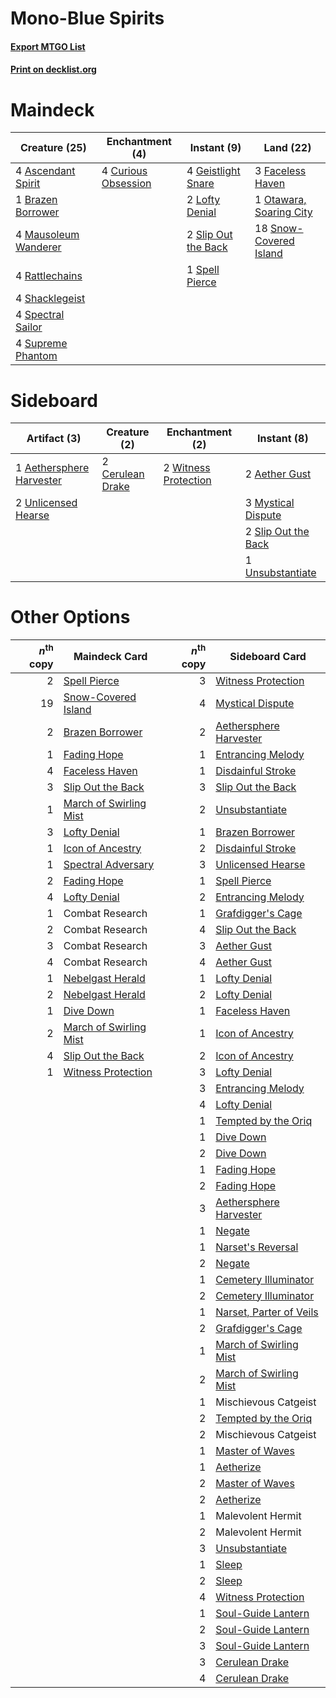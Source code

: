 # Mono-Blue Spirits

#### [Export MTGO List](../collection/Mono-Blue%20Spirits/Mono-Blue%20Spirits.txt)
#### [Print on decklist.org](http://decklist.org/?deckmain=4%09Ascendant%20Spirit%0A1%09Brazen%20Borrower%0A4%09Curious%20Obsession%0A3%09Faceless%20Haven%0A4%09Geistlight%20Snare%0A2%09Lofty%20Denial%0A4%09Mausoleum%20Wanderer%0A1%09Otawara,%20Soaring%20City%0A4%09Rattlechains%0A4%09Shacklegeist%0A2%09Slip%20Out%20the%20Back%0A18%09Snow-Covered%20Island%0A4%09Spectral%20Sailor%0A1%09Spell%20Pierce%0A4%09Supreme%20Phantom&deckside=2%09Aether%20Gust%0A1%09Aethersphere%20Harvester%0A2%09Cerulean%20Drake%0A3%09Mystical%20Dispute%0A2%09Slip%20Out%20the%20Back%0A2%09Unlicensed%20Hearse%0A1%09Unsubstantiate%0A2%09Witness%20Protection)
# Maindeck

|                                         Creature (25)                                         |                                       Enchantment (4)                                        |                                         Instant (9)                                          |                                            Land (22)                                             |
|-----------------------------------------------------------------------------------------------|----------------------------------------------------------------------------------------------|----------------------------------------------------------------------------------------------|--------------------------------------------------------------------------------------------------|
|4 [Ascendant Spirit](http://gatherer.wizards.com/Pages/Card/Details.aspx?multiverseid=503650)  |4 [Curious Obsession](http://gatherer.wizards.com/Pages/Card/Details.aspx?multiverseid=439692)|4 [Geistlight Snare](http://gatherer.wizards.com/Pages/Card/Details.aspx?multiverseid=540898) |3 [Faceless Haven](http://gatherer.wizards.com/Pages/Card/Details.aspx?multiverseid=503874)       |
|1 [Brazen Borrower](http://gatherer.wizards.com/Pages/Card/Details.aspx?multiverseid=473001)   |                                                                                              |2 [Lofty Denial](http://gatherer.wizards.com/Pages/Card/Details.aspx?multiverseid=485379)     |1 [Otawara, Soaring City](http://gatherer.wizards.com/Pages/Card/Details.aspx?multiverseid=548584)|
|4 [Mausoleum Wanderer](http://gatherer.wizards.com/Pages/Card/Details.aspx?multiverseid=414364)|                                                                                              |2 [Slip Out the Back](http://gatherer.wizards.com/Pages/Card/Details.aspx?multiverseid=555263)|18 [Snow-Covered Island](http://gatherer.wizards.com/Pages/Card/Details.aspx?multiverseid=121130) |
|4 [Rattlechains](http://gatherer.wizards.com/Pages/Card/Details.aspx?multiverseid=409824)      |                                                                                              |1 [Spell Pierce](http://gatherer.wizards.com/Pages/Card/Details.aspx?multiverseid=425876)     |                                                                                                  |
|4 [Shacklegeist](http://gatherer.wizards.com/Pages/Card/Details.aspx?multiverseid=488252)      |                                                                                              |                                                                                              |                                                                                                  |
|4 [Spectral Sailor](http://gatherer.wizards.com/Pages/Card/Details.aspx?multiverseid=466830)   |                                                                                              |                                                                                              |                                                                                                  |
|4 [Supreme Phantom](http://gatherer.wizards.com/Pages/Card/Details.aspx?multiverseid=447212)   |                                                                                              |                                                                                              |                                                                                                  |


# Sideboard

|                                           Artifact (3)                                            |                                       Creature (2)                                        |                                        Enchantment (2)                                        |                                         Instant (8)                                          |
|---------------------------------------------------------------------------------------------------|-------------------------------------------------------------------------------------------|-----------------------------------------------------------------------------------------------|----------------------------------------------------------------------------------------------|
|1 [Aethersphere Harvester](http://gatherer.wizards.com/Pages/Card/Details.aspx?multiverseid=423809)|2 [Cerulean Drake](http://gatherer.wizards.com/Pages/Card/Details.aspx?multiverseid=466807)|2 [Witness Protection](http://gatherer.wizards.com/Pages/Card/Details.aspx?multiverseid=555267)|2 [Aether Gust](http://gatherer.wizards.com/Pages/Card/Details.aspx?multiverseid=466796)      |
|2 [Unlicensed Hearse](http://gatherer.wizards.com/Pages/Card/Details.aspx?multiverseid=555447)     |                                                                                           |                                                                                               |3 [Mystical Dispute](http://gatherer.wizards.com/Pages/Card/Details.aspx?multiverseid=473020) |
|                                                                                                   |                                                                                           |                                                                                               |2 [Slip Out the Back](http://gatherer.wizards.com/Pages/Card/Details.aspx?multiverseid=555263)|
|                                                                                                   |                                                                                           |                                                                                               |1 [Unsubstantiate](http://gatherer.wizards.com/Pages/Card/Details.aspx?multiverseid=414374)   |


# Other Options

|*n*<sup>th</sup> copy|                                          Maindeck Card                                          |*n*<sup>th</sup> copy|                                          Sideboard Card                                          |
|--------------------:|-------------------------------------------------------------------------------------------------|--------------------:|--------------------------------------------------------------------------------------------------|
|                    2|[Spell Pierce](http://gatherer.wizards.com/Pages/Card/Details.aspx?multiverseid=425876)          |                    3|[Witness Protection](http://gatherer.wizards.com/Pages/Card/Details.aspx?multiverseid=555267)     |
|                   19|[Snow-Covered Island](http://gatherer.wizards.com/Pages/Card/Details.aspx?multiverseid=121130)   |                    4|[Mystical Dispute](http://gatherer.wizards.com/Pages/Card/Details.aspx?multiverseid=473020)       |
|                    2|[Brazen Borrower](http://gatherer.wizards.com/Pages/Card/Details.aspx?multiverseid=473001)       |                    2|[Aethersphere Harvester](http://gatherer.wizards.com/Pages/Card/Details.aspx?multiverseid=423809) |
|                    1|[Fading Hope](http://gatherer.wizards.com/Pages/Card/Details.aspx?multiverseid=534812)           |                    1|[Entrancing Melody](http://gatherer.wizards.com/Pages/Card/Details.aspx?multiverseid=435207)      |
|                    4|[Faceless Haven](http://gatherer.wizards.com/Pages/Card/Details.aspx?multiverseid=503874)        |                    1|[Disdainful Stroke](http://gatherer.wizards.com/Pages/Card/Details.aspx?multiverseid=420705)      |
|                    3|[Slip Out the Back](http://gatherer.wizards.com/Pages/Card/Details.aspx?multiverseid=555263)     |                    3|[Slip Out the Back](http://gatherer.wizards.com/Pages/Card/Details.aspx?multiverseid=555263)      |
|                    1|[March of Swirling Mist](http://gatherer.wizards.com/Pages/Card/Details.aspx?multiverseid=548358)|                    2|[Unsubstantiate](http://gatherer.wizards.com/Pages/Card/Details.aspx?multiverseid=414374)         |
|                    3|[Lofty Denial](http://gatherer.wizards.com/Pages/Card/Details.aspx?multiverseid=485379)          |                    1|[Brazen Borrower](http://gatherer.wizards.com/Pages/Card/Details.aspx?multiverseid=473001)        |
|                    1|[Icon of Ancestry](http://gatherer.wizards.com/Pages/Card/Details.aspx?multiverseid=466983)      |                    2|[Disdainful Stroke](http://gatherer.wizards.com/Pages/Card/Details.aspx?multiverseid=420705)      |
|                    1|[Spectral Adversary](http://gatherer.wizards.com/Pages/Card/Details.aspx?multiverseid=534843)    |                    3|[Unlicensed Hearse](http://gatherer.wizards.com/Pages/Card/Details.aspx?multiverseid=555447)      |
|                    2|[Fading Hope](http://gatherer.wizards.com/Pages/Card/Details.aspx?multiverseid=534812)           |                    1|[Spell Pierce](http://gatherer.wizards.com/Pages/Card/Details.aspx?multiverseid=425876)           |
|                    4|[Lofty Denial](http://gatherer.wizards.com/Pages/Card/Details.aspx?multiverseid=485379)          |                    2|[Entrancing Melody](http://gatherer.wizards.com/Pages/Card/Details.aspx?multiverseid=435207)      |
|                    1|Combat Research                                                                                  |                    1|[Grafdigger's Cage](http://gatherer.wizards.com/Pages/Card/Details.aspx?multiverseid=278452)      |
|                    2|Combat Research                                                                                  |                    4|[Slip Out the Back](http://gatherer.wizards.com/Pages/Card/Details.aspx?multiverseid=555263)      |
|                    3|Combat Research                                                                                  |                    3|[Aether Gust](http://gatherer.wizards.com/Pages/Card/Details.aspx?multiverseid=466796)            |
|                    4|Combat Research                                                                                  |                    4|[Aether Gust](http://gatherer.wizards.com/Pages/Card/Details.aspx?multiverseid=466796)            |
|                    1|[Nebelgast Herald](http://gatherer.wizards.com/Pages/Card/Details.aspx?multiverseid=414366)      |                    1|[Lofty Denial](http://gatherer.wizards.com/Pages/Card/Details.aspx?multiverseid=485379)           |
|                    2|[Nebelgast Herald](http://gatherer.wizards.com/Pages/Card/Details.aspx?multiverseid=414366)      |                    2|[Lofty Denial](http://gatherer.wizards.com/Pages/Card/Details.aspx?multiverseid=485379)           |
|                    1|[Dive Down](http://gatherer.wizards.com/Pages/Card/Details.aspx?multiverseid=435205)             |                    1|[Faceless Haven](http://gatherer.wizards.com/Pages/Card/Details.aspx?multiverseid=503874)         |
|                    2|[March of Swirling Mist](http://gatherer.wizards.com/Pages/Card/Details.aspx?multiverseid=548358)|                    1|[Icon of Ancestry](http://gatherer.wizards.com/Pages/Card/Details.aspx?multiverseid=466983)       |
|                    4|[Slip Out the Back](http://gatherer.wizards.com/Pages/Card/Details.aspx?multiverseid=555263)     |                    2|[Icon of Ancestry](http://gatherer.wizards.com/Pages/Card/Details.aspx?multiverseid=466983)       |
|                    1|[Witness Protection](http://gatherer.wizards.com/Pages/Card/Details.aspx?multiverseid=555267)    |                    3|[Lofty Denial](http://gatherer.wizards.com/Pages/Card/Details.aspx?multiverseid=485379)           |
|                     |                                                                                                 |                    3|[Entrancing Melody](http://gatherer.wizards.com/Pages/Card/Details.aspx?multiverseid=435207)      |
|                     |                                                                                                 |                    4|[Lofty Denial](http://gatherer.wizards.com/Pages/Card/Details.aspx?multiverseid=485379)           |
|                     |                                                                                                 |                    1|[Tempted by the Oriq](http://gatherer.wizards.com/Pages/Card/Details.aspx?multiverseid=513535)    |
|                     |                                                                                                 |                    1|[Dive Down](http://gatherer.wizards.com/Pages/Card/Details.aspx?multiverseid=435205)              |
|                     |                                                                                                 |                    2|[Dive Down](http://gatherer.wizards.com/Pages/Card/Details.aspx?multiverseid=435205)              |
|                     |                                                                                                 |                    1|[Fading Hope](http://gatherer.wizards.com/Pages/Card/Details.aspx?multiverseid=534812)            |
|                     |                                                                                                 |                    2|[Fading Hope](http://gatherer.wizards.com/Pages/Card/Details.aspx?multiverseid=534812)            |
|                     |                                                                                                 |                    3|[Aethersphere Harvester](http://gatherer.wizards.com/Pages/Card/Details.aspx?multiverseid=423809) |
|                     |                                                                                                 |                    1|[Negate](http://gatherer.wizards.com/Pages/Card/Details.aspx?multiverseid=423707)                 |
|                     |                                                                                                 |                    1|[Narset's Reversal](http://gatherer.wizards.com/Pages/Card/Details.aspx?multiverseid=460989)      |
|                     |                                                                                                 |                    2|[Negate](http://gatherer.wizards.com/Pages/Card/Details.aspx?multiverseid=423707)                 |
|                     |                                                                                                 |                    1|[Cemetery Illuminator](http://gatherer.wizards.com/Pages/Card/Details.aspx?multiverseid=540888)   |
|                     |                                                                                                 |                    2|[Cemetery Illuminator](http://gatherer.wizards.com/Pages/Card/Details.aspx?multiverseid=540888)   |
|                     |                                                                                                 |                    1|[Narset, Parter of Veils](http://gatherer.wizards.com/Pages/Card/Details.aspx?multiverseid=460988)|
|                     |                                                                                                 |                    2|[Grafdigger's Cage](http://gatherer.wizards.com/Pages/Card/Details.aspx?multiverseid=278452)      |
|                     |                                                                                                 |                    1|[March of Swirling Mist](http://gatherer.wizards.com/Pages/Card/Details.aspx?multiverseid=548358) |
|                     |                                                                                                 |                    2|[March of Swirling Mist](http://gatherer.wizards.com/Pages/Card/Details.aspx?multiverseid=548358) |
|                     |                                                                                                 |                    1|Mischievous Catgeist                                                                              |
|                     |                                                                                                 |                    2|[Tempted by the Oriq](http://gatherer.wizards.com/Pages/Card/Details.aspx?multiverseid=513535)    |
|                     |                                                                                                 |                    2|Mischievous Catgeist                                                                              |
|                     |                                                                                                 |                    1|[Master of Waves](http://gatherer.wizards.com/Pages/Card/Details.aspx?multiverseid=438441)        |
|                     |                                                                                                 |                    1|[Aetherize](http://gatherer.wizards.com/Pages/Card/Details.aspx?multiverseid=405119)              |
|                     |                                                                                                 |                    2|[Master of Waves](http://gatherer.wizards.com/Pages/Card/Details.aspx?multiverseid=438441)        |
|                     |                                                                                                 |                    2|[Aetherize](http://gatherer.wizards.com/Pages/Card/Details.aspx?multiverseid=405119)              |
|                     |                                                                                                 |                    1|Malevolent Hermit                                                                                 |
|                     |                                                                                                 |                    2|Malevolent Hermit                                                                                 |
|                     |                                                                                                 |                    3|[Unsubstantiate](http://gatherer.wizards.com/Pages/Card/Details.aspx?multiverseid=414374)         |
|                     |                                                                                                 |                    1|[Sleep](http://gatherer.wizards.com/Pages/Card/Details.aspx?multiverseid=405385)                  |
|                     |                                                                                                 |                    2|[Sleep](http://gatherer.wizards.com/Pages/Card/Details.aspx?multiverseid=405385)                  |
|                     |                                                                                                 |                    4|[Witness Protection](http://gatherer.wizards.com/Pages/Card/Details.aspx?multiverseid=555267)     |
|                     |                                                                                                 |                    1|[Soul-Guide Lantern](http://gatherer.wizards.com/Pages/Card/Details.aspx?multiverseid=476488)     |
|                     |                                                                                                 |                    2|[Soul-Guide Lantern](http://gatherer.wizards.com/Pages/Card/Details.aspx?multiverseid=476488)     |
|                     |                                                                                                 |                    3|[Soul-Guide Lantern](http://gatherer.wizards.com/Pages/Card/Details.aspx?multiverseid=476488)     |
|                     |                                                                                                 |                    3|[Cerulean Drake](http://gatherer.wizards.com/Pages/Card/Details.aspx?multiverseid=466807)         |
|                     |                                                                                                 |                    4|[Cerulean Drake](http://gatherer.wizards.com/Pages/Card/Details.aspx?multiverseid=466807)         |

